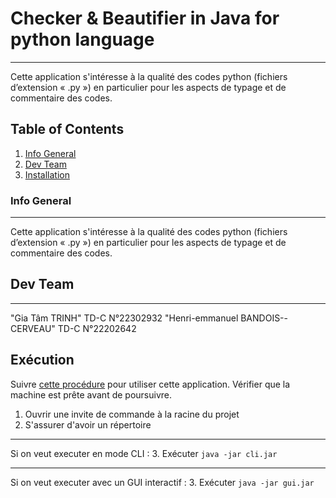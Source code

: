 # Checker & Beautifier in Java for python language
***
Cette application s'intéresse à la qualité des codes python (fichiers d’extension « .py ») en
particulier pour les aspects de typage et de commentaire des codes. 
## Table of Contents
1. [Info General](#general-info)
2. [Dev Team](#dev-team)
3. [Installation](#installation)
### Info General
***
Cette application s'intéresse à la qualité des codes python (fichiers d’extension « .py ») en
particulier pour les aspects de typage et de commentaire des codes. 
## Dev Team
***
"Gia Tâm TRINH" TD-C N°22302932
"Henri-emmanuel BANDOIS--CERVEAU" TD-C N°22202642
## Exécution
Suivre [cette procédure](.jar) pour utiliser cette application. Vérifier que la machine est prête avant de poursuivre.

1. Ouvrir une invite de commande à la racine du projet
2. S'assurer d'avoir un répertoire 
***
Si on veut executer en mode CLI :
3. Exécuter `java -jar cli.jar`
***
Si on veut executer avec un GUI interactif :
3. Exécuter `java -jar gui.jar`

